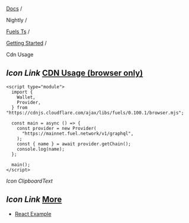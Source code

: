 [Docs](https://docs.fuel.network/) /

Nightly  /

[Fuels Ts](https://docs.fuel.network/docs/nightly/fuels-ts/) /

[Getting Started](https://docs.fuel.network/docs/nightly/fuels-ts/getting-started/) /

Cdn Usage

## _Icon Link_ [CDN Usage (browser only)](https://docs.fuel.network/docs/nightly/fuels-ts/getting-started/cdn-usage/\#cdn-usage-browser-only)

```fuel_Box fuel_Box-idXKMmm-css
<script type="module">
  import {
    Wallet,
    Provider,
  } from "https://cdnjs.cloudflare.com/ajax/libs/fuels/0.100.1/browser.mjs";

  const main = async () => {
    const provider = new Provider(
      "https://mainnet.fuel.network/v1/graphql",
    );
    const { name } = await provider.getChain();
    console.log(name);
  };

  main();
</script>
```

_Icon ClipboardText_

## _Icon Link_ [More](https://docs.fuel.network/docs/nightly/fuels-ts/getting-started/cdn-usage/\#more)

- [React Example](https://docs.fuel.network/docs/nightly/fuels-ts/getting-started/react-example/)